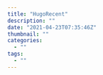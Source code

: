 ```yaml
---
title: "HugoRecent"
description: ""
date: "2021-04-23T07:35:46Z"
thumbnail: ""
categories:
  - ""
tags:
  - ""
---
```

